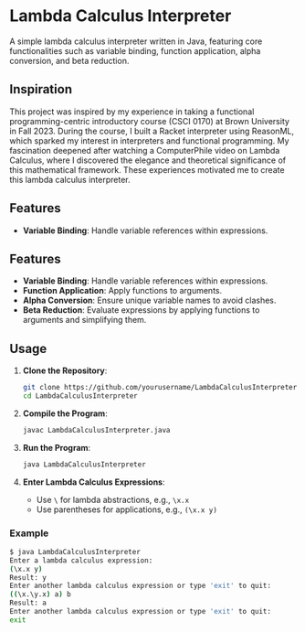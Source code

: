 # Lambda Calculus Interpreter

A simple lambda calculus interpreter written in Java, featuring core functionalities such as variable binding, function application, alpha conversion, and beta reduction.

## Inspiration

This project was inspired by my experience in taking a functional programming-centric introductory course (CSCI 0170) at Brown University in Fall 2023. During the course, I built a Racket interpreter using ReasonML, which sparked my interest in interpreters and functional programming. My fascination deepened after watching a ComputerPhile video on Lambda Calculus, where I discovered the elegance and theoretical significance of this mathematical framework. These experiences motivated me to create this lambda calculus interpreter.

## Features

- **Variable Binding**: Handle variable references within expressions.

## Features

- **Variable Binding**: Handle variable references within expressions.
- **Function Application**: Apply functions to arguments.
- **Alpha Conversion**: Ensure unique variable names to avoid clashes.
- **Beta Reduction**: Evaluate expressions by applying functions to arguments and simplifying them.

## Usage

1. **Clone the Repository**:
    ```sh
    git clone https://github.com/yourusername/LambdaCalculusInterpreter.git
    cd LambdaCalculusInterpreter
    ```

2. **Compile the Program**:
    ```sh
    javac LambdaCalculusInterpreter.java
    ```

3. **Run the Program**:
    ```sh
    java LambdaCalculusInterpreter
    ```

4. **Enter Lambda Calculus Expressions**:
    - Use `\` for lambda abstractions, e.g., `\x.x`
    - Use parentheses for applications, e.g., `(\x.x y)`

### Example

```sh
$ java LambdaCalculusInterpreter
Enter a lambda calculus expression:
(\x.x y)
Result: y
Enter another lambda calculus expression or type 'exit' to quit:
((\x.\y.x) a) b
Result: a
Enter another lambda calculus expression or type 'exit' to quit:
exit
